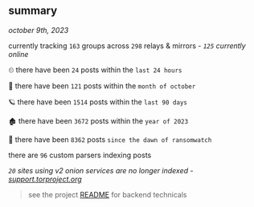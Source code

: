 
## summary
_october 9th, 2023_

currently tracking `163` groups across `298` relays & mirrors - _`125` currently online_

⏲ there have been `24` posts within the `last 24 hours`

🦈 there have been `121` posts within the `month of october`

🪐 there have been `1514` posts within the `last 90 days`

🏚 there have been `3672` posts within the `year of 2023`

🦕 there have been `8362` posts `since the dawn of ransomwatch`

there are `96` custom parsers indexing posts

_`20` sites using v2 onion services are no longer indexed - [support.torproject.org](https://support.torproject.org/onionservices/v2-deprecation/)_

> see the project [README](https://github.com/joshhighet/ransomwatch#ransomwatch--) for backend technicals
